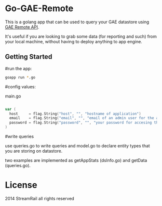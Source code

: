 # Go-GAE-Remote

This is a golang app that can be used to query your GAE datastore using [GAE Remote API](https://developers.google.com/appengine/articles/remote_api).

It's useful if you are looking to grab some data (for reporting and such) from your local machine, without having to deploy anything
to app engine. 

## Getting Started

#run the app:

``` bash
goapp run *.go
```

#config values:

main.go

```go

var (
  host     = flag.String("host", "", "hostname of application")
  email    = flag.String("email", "", "email of an admin user for the application")
  password = flag.String("password", "", "your password for accesing the app as admin")
)
```

#write queries

use queries.go to write queries and model.go to declare entity types that you are storing on datastore.

two examples are implemented as getAppStats (dsInfo.go) and getData (queries.go).

# License 
2014 StreamRail all rights reserved




